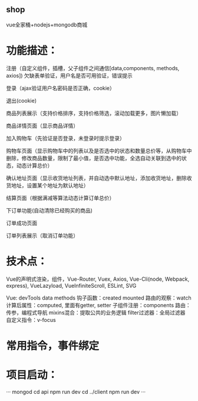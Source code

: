 ## shop 
  vue全家桶+nodejs+mongodb商城

# 功能描述：
  
  注册（自定义组件，插槽，父子组件之间通信[data,components, methods, axios]) 欠缺表单验证，用户名是否可用验证，错误提示

  登录（ajax验证用户名密码是否正确，cookie）

  退出(cookie)

  商品列表展示（支持价格排序，支持价格筛选，滚动加载更多，图片懒加载）

  商品详情页面（显示商品详情）

  加入购物车（先验证是否登录，未登录时提示登录）

  购物车页面（显示购物车中的列表以及是否选中的状态和数量总价等，从购物车中删除，修改商品数量，限制了最小值，是否选中功能，全选自动关联到选中的状态，动态计算总价）

  确认地址页面（显示收货地址列表，并自动选中默认地址，添加收货地址，删除收货地址，设置某个地址为默认地址）

  结算页面（根据满减等算法动态计算订单总价）

  下订单功能(自动清除已经购买的商品)

  订单成功页面

  订单列表展示（取消订单功能）

# 技术点：
  
  Vue的声明式渲染，组件，Vue-Router, Vuex, Axios, Vue-Cli(node, Webpack, express), VueLazyload, VueInfiniteScroll, ESLint, SVG
  
  Vue:
  devTools
  data
  methods
  钩子函数：created mounted
  路由的观察：watch
  计算后属性：computed, 里面有getter, setter
  子组件注册：components
  路由：传参，编程式导航
  mixins混合：提取公共的业务逻辑
  filter过滤器：全局过滤器
  自定义指令：v-focus

# 常用指令，事件绑定

# 项目启动：
  ···
    mongod
    cd api
    npm run dev
    cd ../client
    npm run dev
  ···

